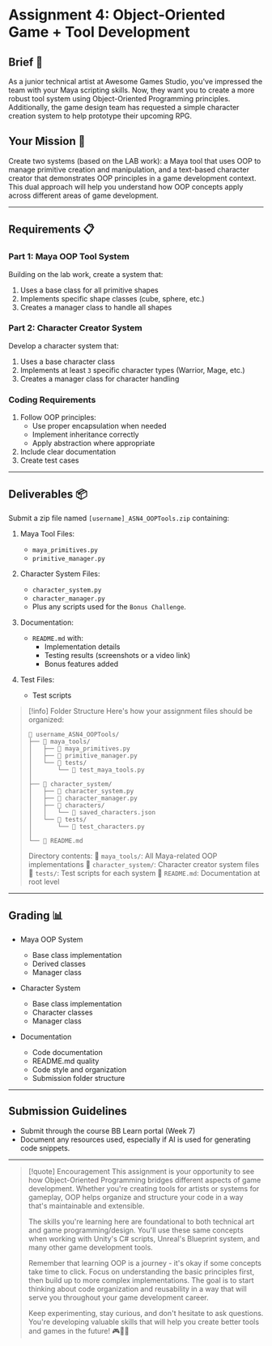 # Assignment 4: Object-Oriented Game + Tool Development
## Brief 💼
As a junior technical artist at Awesome Games Studio, you've impressed the team with your Maya scripting skills. Now, they want you to create a more robust tool system using Object-Oriented Programming principles. Additionally, the game design team has requested a simple character creation system to help prototype their upcoming RPG.

## Your Mission 🎯
Create two systems (based on the LAB work): a Maya tool that uses OOP to manage primitive creation and manipulation, and a text-based character creator that demonstrates OOP principles in a game development context. This dual approach will help you understand how OOP concepts apply across different areas of game development.

---
## Requirements 📋

### Part 1: Maya OOP Tool System
Building on the lab work, create a system that:
1. Uses a base class for all primitive shapes
2. Implements specific shape classes (cube, sphere, etc.)
3. Creates a manager class to handle all shapes

### Part 2: Character Creator System
Develop a character system that:
1. Uses a base character class
2. Implements at least `3` specific character types (Warrior, Mage, etc.)
3. Creates a manager class for character handling

### Coding Requirements
1. Follow OOP principles:
   - Use proper encapsulation when needed
   - Implement inheritance correctly
   - Apply abstraction where appropriate
2. Include clear documentation
4. Create test cases

---
## Deliverables 📦
Submit a zip file named `[username]_ASN4_OOPTools.zip` containing:

1. Maya Tool Files:
   - `maya_primitives.py`
   - `primitive_manager.py`

1. Character System Files:
   - `character_system.py`
   - `character_manager.py`
   - Plus any scripts used for the `Bonus Challenge`.

3. Documentation:
   - `README.md` with:
     - Implementation details
     - Testing results (screenshots or a video link)
     - Bonus features added

1. Test Files:
   - Test scripts

> [!info] Folder Structure
> Here's how your assignment files should be organized:
> ```
> 📁 username_ASN4_OOPTools/
> ├── 📁 maya_tools/
> │   ├── 📄 maya_primitives.py
> │   ├── 📄 primitive_manager.py
> │   └── 📁 tests/
> │       └── 📄 test_maya_tools.py
> │
> ├── 📁 character_system/
> │   ├── 📄 character_system.py
> │   ├── 📄 character_manager.py
> │   ├── 📁 characters/
> │   │   └── 📄 saved_characters.json
> │   └── 📁 tests/
> │       └── 📄 test_characters.py
> │
> └── 📄 README.md
> ```
> 
> Directory contents:
> 📁 `maya_tools/`: All Maya-related OOP implementations
> 📁 `character_system/`: Character creator system files
> 📁 `tests/`: Test scripts for each system
> 📄 `README.md`: Documentation at root level


---
## Grading 📊
- Maya OOP System
  - Base class implementation
  - Derived classes
  - Manager class

- Character System
  - Base class implementation
  - Character classes
  - Manager class

- Documentation 
  - Code documentation
  - README.md quality
  - Code style and organization
  - Submission folder structure

---
## Submission Guidelines
- Submit through the course BB Learn portal (Week 7)
- Document any resources used, especially if AI is used for generating code snippets.

---

> [!quote] Encouragement
> This assignment is your opportunity to see how Object-Oriented Programming bridges different aspects of game development. Whether you're creating tools for artists or systems for gameplay, OOP helps organize and structure your code in a way that's maintainable and extensible.
>
> The skills you're learning here are foundational to both technical art and game programming/design. You'll use these same concepts when working with Unity's C# scripts, Unreal's Blueprint system, and many other game development tools.
>
> Remember that learning OOP is a journey - it's okay if some concepts take time to click. Focus on understanding the basic principles first, then build up to more complex implementations. The goal is to start thinking about code organization and reusability in a way that will serve you throughout your game development career.
>
> Keep experimenting, stay curious, and don't hesitate to ask questions. You're developing valuable skills that will help you create better tools and games in the future! 🎮🔧✨